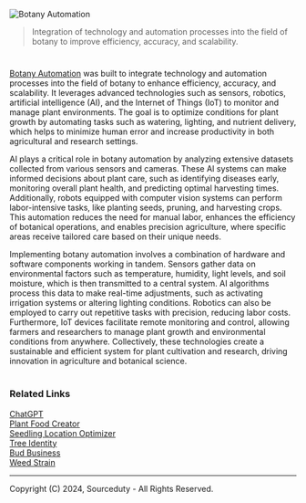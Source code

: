 
![Botany Automation](https://github.com/user-attachments/assets/1a278727-a4af-471d-ab36-6583ef3c4e5a)

> Integration of technology and automation processes into the field of botany to improve efficiency, accuracy, and scalability.

#

[Botany Automation](https://chatgpt.com/g/g-fcvPrz4GM-botany-automation) was built to integrate technology and automation processes into the field of botany to enhance efficiency, accuracy, and scalability. It leverages advanced technologies such as sensors, robotics, artificial intelligence (AI), and the Internet of Things (IoT) to monitor and manage plant environments. The goal is to optimize conditions for plant growth by automating tasks such as watering, lighting, and nutrient delivery, which helps to minimize human error and increase productivity in both agricultural and research settings.

AI plays a critical role in botany automation by analyzing extensive datasets collected from various sensors and cameras. These AI systems can make informed decisions about plant care, such as identifying diseases early, monitoring overall plant health, and predicting optimal harvesting times. Additionally, robots equipped with computer vision systems can perform labor-intensive tasks, like planting seeds, pruning, and harvesting crops. This automation reduces the need for manual labor, enhances the efficiency of botanical operations, and enables precision agriculture, where specific areas receive tailored care based on their unique needs.

Implementing botany automation involves a combination of hardware and software components working in tandem. Sensors gather data on environmental factors such as temperature, humidity, light levels, and soil moisture, which is then transmitted to a central system. AI algorithms process this data to make real-time adjustments, such as activating irrigation systems or altering lighting conditions. Robotics can also be employed to carry out repetitive tasks with precision, reducing labor costs. Furthermore, IoT devices facilitate remote monitoring and control, allowing farmers and researchers to manage plant growth and environmental conditions from anywhere. Collectively, these technologies create a sustainable and efficient system for plant cultivation and research, driving innovation in agriculture and botanical science.

#
### Related Links

[ChatGPT](https://github.com/sourceduty/ChatGPT)
<br>
[Plant Food Creator](https://github.com/sourceduty/Plant_Food_Creator)
<br>
[Seedling Location Optimizer](https://github.com/sourceduty/Seedling_Location_Optimizer)
<br>
[Tree Identity](https://chatgpt.com/g/g-jd1xcKJm1-tree-identity)
<br>
[Bud Business](https://github.com/sourceduty/Bud_Business)
<br>
[Weed Strain](https://github.com/sourceduty/Weed_Strain)

***
Copyright (C) 2024, Sourceduty - All Rights Reserved.
